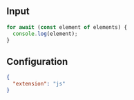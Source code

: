 
## Input
```javascript input
for await (const element of elements) {
  console.log(element);
}
```

## Configuration
```json configuration
{
  "extension": "js"
}
```
